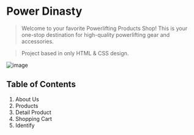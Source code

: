 # Power Dinasty
> Welcome to your favorite Powerlifting Products Shop! This is your one-stop destination for high-quality powerlifting gear and accessories.

> Project based in only HTML & CSS design.

![image](https://github.com/raulgodii/Shop/assets/102313699/33501ebf-0999-4490-8f0b-828e26757e5b)



## Table of Contents
1. About Us
2. Products
3. Detail Product
4. Shopping Cart
5. Identify
